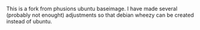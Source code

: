 This is a fork from phusions ubuntu baseimage. I have made several (probably not enought) adjustments so that debian wheezy can be created instead of ubuntu.